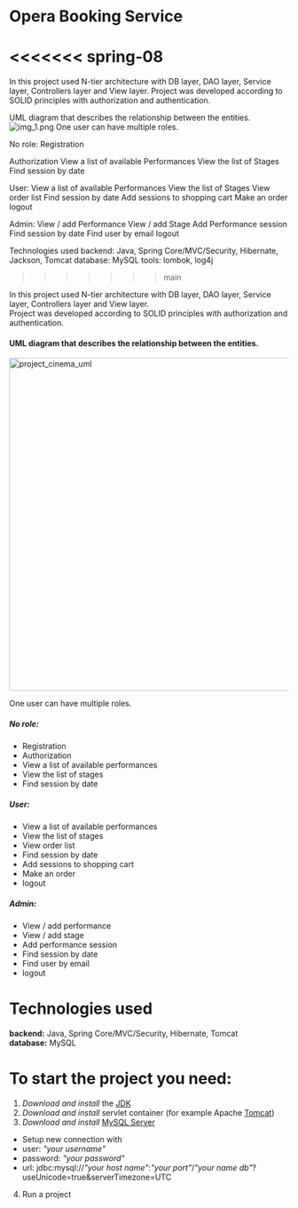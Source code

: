 # Opera Booking Service 
<<<<<<< spring-08
=======
In this project used N-tier architecture with DB layer, DAO layer, Service layer, Controllers layer and View layer.
Project was developed according to SOLID principles with authorization and authentication.

UML diagram that describes the relationship between the entities.
 ![img_1.png](https://user-images.githubusercontent.com/75170409/109185591-d3f95800-7798-11eb-984e-2f0e7a06671e.png)
One user can have multiple roles.

No role:
Registration

Authorization
View a list of available Performances
View the list of Stages
Find session by date

User:
View a list of available Performances
View the list of Stages
View order list
Find session by date
Add sessions to shopping cart
Make an order
logout

Admin:
View / add Performance
View / add Stage
Add Performance session
Find session by date
Find user by email
logout

Technologies used
backend: Java, Spring Core/MVC/Security, Hibernate, Jackson, Tomcat
database: MySQL
tools: lombok, log4j
>>>>>>> main

In this project used N-tier architecture with DB layer, DAO layer, Service layer, Controllers layer and View layer. <br>
Project was developed according to SOLID principles with authorization and authentication.

#### UML diagram that describes the relationship between the entities.
<img src="https://user-images.githubusercontent.com/75170409/109185591-d3f95800-7798-11eb-984e-2f0e7a06671e.png" alt="project_cinema_uml" width="600"/>

One user can have multiple roles. <br>
##### No role: <br>
- Registration
- Authorization
- View a list of available performances
- View the list of stages
- Find session by date
##### User: <br>
- View a list of available performances
- View the list of stages
- View order list
- Find session by date
- Add sessions to shopping cart
- Make an order
- logout
##### Admin: <br>
- View / add performance
- View / add stage
- Add performance session
- Find session by date
- Find user by email
- logout


# Technologies used <br>
**backend:** Java, Spring Core/MVC/Security, Hibernate, Tomcat <br>
**database:** MySQL <br>

# To start the project you need: <br>
1) *Download and install* the [JDK](https://www.oracle.com/java/technologies/javase-downloads.html, "Download JDK") <br>
2) *Download and install* servlet container (for example Apache [Tomcat](https://tomcat.apache.org/download-90.cgi, "Download Tomcat")) <br>
3) *Download and install* [MySQL Server](https://dev.mysql.com/downloads/)<br>
+ Setup new connection with <br>
 + user: *"your username"* <br>
 + password: *"your password"*<br>
 + url: jdbc:mysql://*"your host name"*:*"your port"*/*"your name db"*?useUnicode=true&serverTimezone=UTC <br>
4) Run a project
